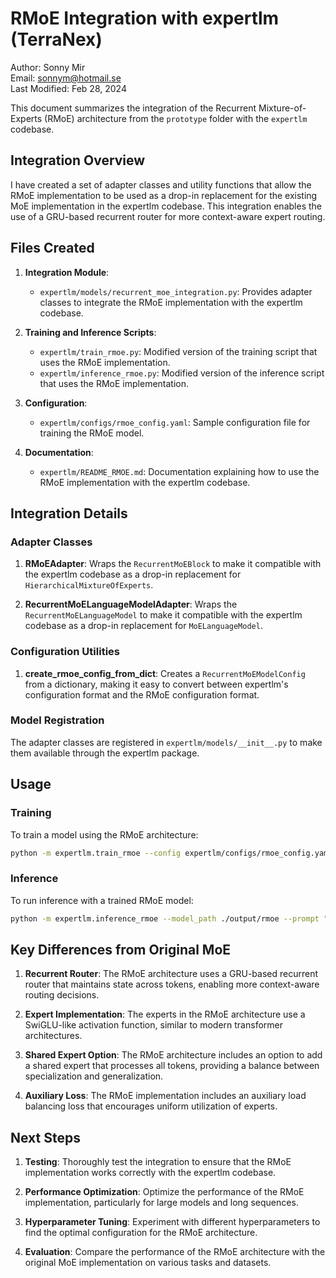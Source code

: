 # RMoE Integration with expertlm (TerraNex)

Author: Sonny Mir  
Email: sonnym@hotmail.se  
Last Modified: Feb 28, 2024

This document summarizes the integration of the Recurrent Mixture-of-Experts (RMoE) architecture from the `prototype` folder with the `expertlm` codebase.

## Integration Overview

I have created a set of adapter classes and utility functions that allow the RMoE implementation to be used as a drop-in replacement for the existing MoE implementation in the expertlm codebase. This integration enables the use of a GRU-based recurrent router for more context-aware expert routing.

## Files Created

1. **Integration Module**:
   - `expertlm/models/recurrent_moe_integration.py`: Provides adapter classes to integrate the RMoE implementation with the expertlm codebase.

2. **Training and Inference Scripts**:
   - `expertlm/train_rmoe.py`: Modified version of the training script that uses the RMoE implementation.
   - `expertlm/inference_rmoe.py`: Modified version of the inference script that uses the RMoE implementation.

3. **Configuration**:
   - `expertlm/configs/rmoe_config.yaml`: Sample configuration file for training the RMoE model.

4. **Documentation**:
   - `expertlm/README_RMOE.md`: Documentation explaining how to use the RMoE implementation with the expertlm codebase.

## Integration Details

### Adapter Classes

1. **RMoEAdapter**: Wraps the `RecurrentMoEBlock` to make it compatible with the expertlm codebase as a drop-in replacement for `HierarchicalMixtureOfExperts`.

2. **RecurrentMoELanguageModelAdapter**: Wraps the `RecurrentMoELanguageModel` to make it compatible with the expertlm codebase as a drop-in replacement for `MoELanguageModel`.

### Configuration Utilities

1. **create_rmoe_config_from_dict**: Creates a `RecurrentMoEModelConfig` from a dictionary, making it easy to convert between expertlm's configuration format and the RMoE configuration format.

### Model Registration

The adapter classes are registered in `expertlm/models/__init__.py` to make them available through the expertlm package.

## Usage

### Training

To train a model using the RMoE architecture:

```bash
python -m expertlm.train_rmoe --config expertlm/configs/rmoe_config.yaml
```

### Inference

To run inference with a trained RMoE model:

```bash
python -m expertlm.inference_rmoe --model_path ./output/rmoe --prompt "Once upon a time" --max_new_tokens 100
```

## Key Differences from Original MoE

1. **Recurrent Router**: The RMoE architecture uses a GRU-based recurrent router that maintains state across tokens, enabling more context-aware routing decisions.

2. **Expert Implementation**: The experts in the RMoE architecture use a SwiGLU-like activation function, similar to modern transformer architectures.

3. **Shared Expert Option**: The RMoE architecture includes an option to add a shared expert that processes all tokens, providing a balance between specialization and generalization.

4. **Auxiliary Loss**: The RMoE implementation includes an auxiliary load balancing loss that encourages uniform utilization of experts.

## Next Steps

1. **Testing**: Thoroughly test the integration to ensure that the RMoE implementation works correctly with the expertlm codebase.

2. **Performance Optimization**: Optimize the performance of the RMoE implementation, particularly for large models and long sequences.

3. **Hyperparameter Tuning**: Experiment with different hyperparameters to find the optimal configuration for the RMoE architecture.

4. **Evaluation**: Compare the performance of the RMoE architecture with the original MoE implementation on various tasks and datasets. 
